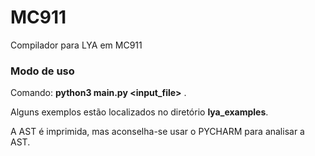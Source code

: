 # MC911

Compilador para LYA em MC911

### Modo de uso

Comando: __python3 main.py <input_file>__ .

Alguns exemplos estão localizados no diretório __lya_examples__.

A AST é imprimida, mas aconselha-se usar o PYCHARM para analisar a AST.

